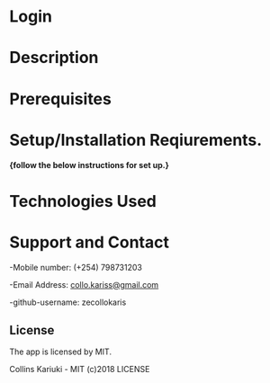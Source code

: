 # Login

# Description

# Prerequisites

# Setup/Installation Reqiurements.
**{follow the below instructions for set up.}**

# Technologies Used

# Support and Contact

-Mobile number: (+254) 798731203

-Email Address: collo.kariss@gmail.com

-github-username: zecollokaris

## License

The app is licensed by MIT.

Collins Kariuki - MIT (c)2018 LICENSE



